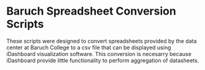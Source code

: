 Baruch Spreadsheet Conversion Scripts
=====================================

These scripts were designed to convert spreadsheets provided by the data center at Baruch 
College to a csv file that can be displayed using iDashboard visualization software. This
conversion is necesarry because iDashboard provide little functionality to perform
aggregation of datasheets.